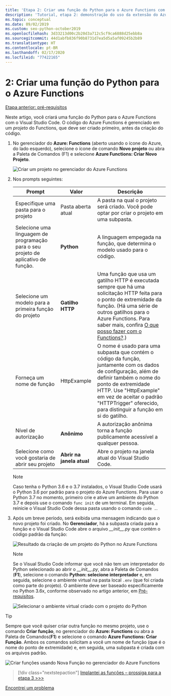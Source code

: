 ```yaml
---
title: 'Etapa 2: Criar uma função do Python para o Azure Functions com o VS Code'
description: 'Tutorial, etapa 2: demonstração do uso da extensão do Azure Functions para VS Code.'
ms.topic: conceptual
ms.date: 09/02/2019
ms.custom: seo-python-october2019
ms.openlocfilehash: 3d33213d00c2b20d3a712c5cf9ca6888d25ebb8a
ms.sourcegitcommit: 44d1abfb836f90b8731d7ea5d5a5af09245b2b89
ms.translationtype: HT
ms.contentlocale: pt-BR
ms.lasthandoff: 02/17/2020
ms.locfileid: "77422165"
---
```

# <a name="2-create-a-python-function-for-azure-functions"></a>2: Criar uma função do Python para o Azure Functions

[Etapa anterior: pré-requisitos](tutorial-vs-code-serverless-python-01.md)

Neste artigo, você criará uma função do Python para o Azure Functions com o Visual Studio Code. O código do Azure Functions é gerenciado em um _projeto_ do Functions, que deve ser criado primeiro, antes da criação do código.

1. No gerenciador do **Azure: Functions** (aberto usando o ícone do Azure, do lado esquerdo), selecione o ícone de comando **Novo projeto** ou abra a Paleta de Comandos (F1) e selecione **Azure Functions: Criar Novo Projeto**.

    ![Criar um projeto no gerenciador do Azure Functions](media/tutorial-vs-code-serverless-python/create-a-new-project-in-azure-functions-explorer.png)

1. Nos prompts seguintes:

    | Prompt | Valor | Descrição |
    | --- | --- | --- |
    | Especifique uma pasta para o projeto | Pasta aberta atual | A pasta na qual o projeto será criado. Você pode optar por criar o projeto em uma subpasta. |
    | Selecione uma linguagem de programação para o seu projeto de aplicativo de função. | **Python** | A linguagem empegada na função, que determina o modelo usado para o código. |
    | Selecione um modelo para a primeira função do projeto | **Gatilho HTTP** | Uma função que usa um gatilho HTTP é executada sempre que há uma solicitação HTTP feita para o ponto de extremidade da função. (Há uma série de outros gatilhos para o Azure Functions. Para saber mais, confira [O que posso fazer com o Functions?](/azure/azure-functions/functions-overview#what-can-i-do-with-functions).) |
    | Forneça um nome de função | HttpExample | O nome é usado para uma subpasta que contém o código da função, juntamente com os dados de configuração, além de definir também o nome do ponto de extremidade HTTP. Use "HttpExample" em vez de aceitar o padrão "HTTPTrigger" oferecido, para distinguir a função em si do gatilho. |
    | Nível de autorização | **Anônimo** | A autorização anônima torna a função publicamente acessível a qualquer pessoa. |
    | Selecione como você gostaria de abrir seu projeto | **Abrir na janela atual** | Abre o projeto na janela atual do Visual Studio Code. |

    > [!NOTE]
    > Caso tenha o Python 3.6 e o 3.7 instalados, o Visual Studio Code usará o Python 3.6 por padrão para o projeto do Azure Functions. Para usar o Python 3.7 no momento, primeiro crie e ative um ambiente do Python 3.7 e depois use o comando `func init` de um terminal. Em seguida, reinicie o Visual Studio Code dessa pasta usando o comando `code .`.

1. Após um breve período, será exibida uma mensagem indicando que o novo projeto foi criado. No **Gerenciador**, há a subpasta criada para a função e o Visual Studio Code abre o arquivo *\_\_init\_\_.py* que contém o código padrão da função:

    ![Resultado da criação de um projeto do Python no Azure Functions](media/tutorial-vs-code-serverless-python/display-results-of-new-python-project-in-azure-functions.png)

    > [!NOTE]
    > Se o Visual Studio Code informar que você não tem um interpretador do Python selecionado ao abrir o *\_\_init\_\_.py*, abra a Paleta de Comandos (**F1**), selecione o comando **Python: selecione interpretador** e, em seguida, selecione o ambiente virtual na pasta local `.env` (que foi criada como parte do projeto). O ambiente deve ser baseado especificamente no Python 3.6x, conforme observado no artigo anterior, em [Pré-requisitos](tutorial-vs-code-serverless-python-01.md#prerequisites).
    >
    > ![Selecionar o ambiente virtual criado com o projeto do Python](media/tutorial-vs-code-serverless-python/select-virtual-environment-created-with-the-python-project.png)

> [!TIP]
> Sempre que você quiser criar outra função no mesmo projeto, use o comando **Criar função**, no gerenciador do **Azure: Functions** ou abra a Paleta de Comandos(**F1**) e selecione o comando **Azure Functions: Criar Função**. Ambos os comandos solicitam a você um nome de função (que é o nome do ponto de extremidade) e, em seguida, uma subpasta é criada com os arquivos padrão.
>
> ![Criar funções usando Nova Função no gerenciador do Azure Functions](media/tutorial-vs-code-serverless-python/create-new-functions-in-azure-functions-explorer.png)

> [!div class="nextstepaction"]
> [Implantei as funções – prossiga para a etapa 3 >>>](tutorial-vs-code-serverless-python-03.md)

[Encontrei um problema](https://www.research.net/r/PWZWZ52?tutorial=vscode-functions-python&step=02-create-function)
